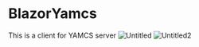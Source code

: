 # BlazorYamcs
This is a client for YAMCS server
![Untitled](https://user-images.githubusercontent.com/16417479/132061097-87fb7196-3208-4554-a231-575b06124644.png)
![Untitled2](https://user-images.githubusercontent.com/16417479/132061103-6c03617f-6511-4644-858d-da1faf30cd95.png)

